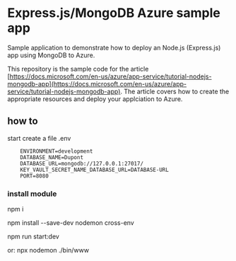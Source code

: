 # Express.js/MongoDB Azure sample app

Sample application to demonstrate how to deploy an Node.js (Express.js) app using MongoDB to Azure.  

This repository is the sample code for the article [https://docs.microsoft.com/en-us/azure/app-service/tutorial-nodejs-mongodb-app](https://docs.microsoft.com/en-us/azure/app-service/tutorial-nodejs-mongodb-app).  The article covers how to create the appropriate resources and deploy your applciation to Azure.

## how to

start create a file .env
```env
    ENVIRONMENT=development
    DATABASE_NAME=Dupont
    DATABASE_URL=mongodb://127.0.0.1:27017/
    KEY_VAULT_SECRET_NAME_DATABASE_URL=DATABASE-URL 
    PORT=8080
```

### install module

npm i

npm install --save-dev nodemon cross-env

npm run start:dev

or: npx nodemon ./bin/www
